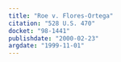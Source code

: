 ```yaml
---
title: "Roe v. Flores-Ortega"
citation: "528 U.S. 470"
docket: "98-1441"
publishdate: "2000-02-23"
argdate: "1999-11-01"
---
```

